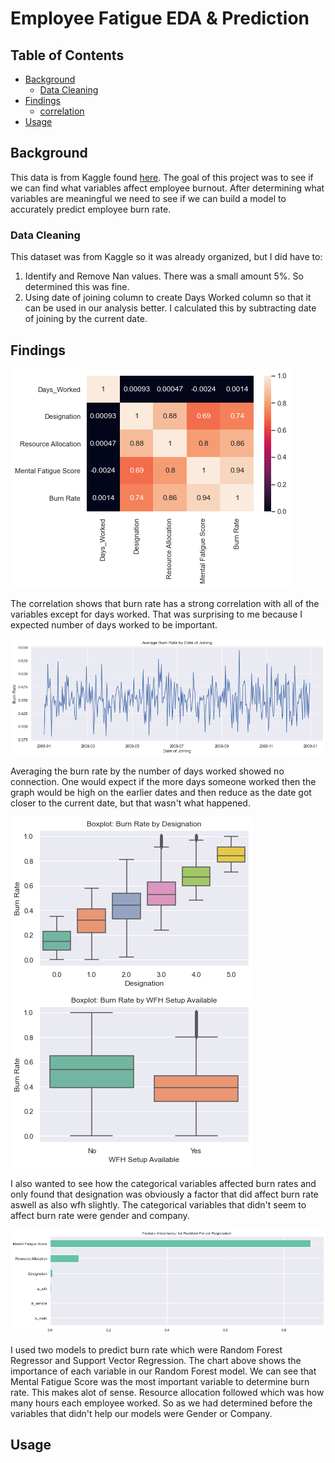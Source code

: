 # Employee Fatigue EDA & Prediction

## Table of Contents

- [Background](#Background)
  - [Data Cleaning](#cleaning)
- [Findings](#Findings)
  - [correlation](#corr)
- [Usage](#Usage)

<a name="Background"/>

## Background

This data is from Kaggle found [here](https://www.kaggle.com/blurredmachine/are-your-employees-burning-out). The goal of this project was to see if we can find what variables affect employee burnout. After determining what variables are meaningful we need to see if we can build a model to accurately predict employee burn rate.

### Data Cleaning

This dataset was from Kaggle so it was already organized, but I did have to:
1. Identify and Remove Nan values. There was a small amount 5%. So determined this was fine.
2. Using date of joining column to create Days Worked column so that it can be used in our analysis better. I calculated this by subtracting date of joining by the current date.

<a name="Findings"/>

## Findings

<a name="corr"/>

![corr](IMG/corr.png)

The correlation shows that burn rate has a strong correlation with all of the variables except for days worked. That was surprising to me because I expected number of days worked to be important.

![days_worked](IMG/days_worked.png)

Averaging the burn rate by the number of days worked showed no connection. One would expect if the more days someone worked then the graph would be high on the earlier dates and then reduce as the date got closer to the current date, but that wasn't what happened.

![designation](IMG/burn_rate_designation.png)
![wfh](IMG/wfh.png)

I also wanted to see how the categorical variables affected burn rates and only found that designation was obviously a factor that did affect burn rate aswell as also wfh slightly. The categorical variables that didn't seem to affect burn rate were gender and company.  

![importance](IMG/importance.png)

I used two models to predict burn rate which were Random Forest Regressor and Support Vector Regression. The chart above shows the importance of each variable in our Random Forest model. We can see that Mental Fatigue Score was the most important variable to determine burn rate. This makes alot of sense. Resource allocation followed which was how many hours each employee worked. So as we had determined before the variables that didn't help our models were Gender or Company.

<a name="Usage"/>

## Usage
